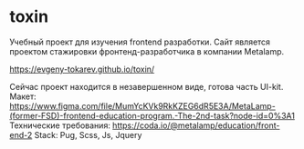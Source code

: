 # toxin

Учебный проект для изучения frontend разработки.
Сайт является проектом стажировки фронтенд-разработчика в компании Metalamp.

https://evgeny-tokarev.github.io/toxin/


Сейчас проект находится в незавершенном виде, готова часть UI-kit.
Макет:   https://www.figma.com/file/MumYcKVk9RkKZEG6dR5E3A/MetaLamp-(former-FSD)-frontend-education-program.-The-2nd-task?node-id=0%3A1
Технические требования:   https://coda.io/@metalamp/education/front-end-2
Stack: Pug, Scss, Js, Jquery
